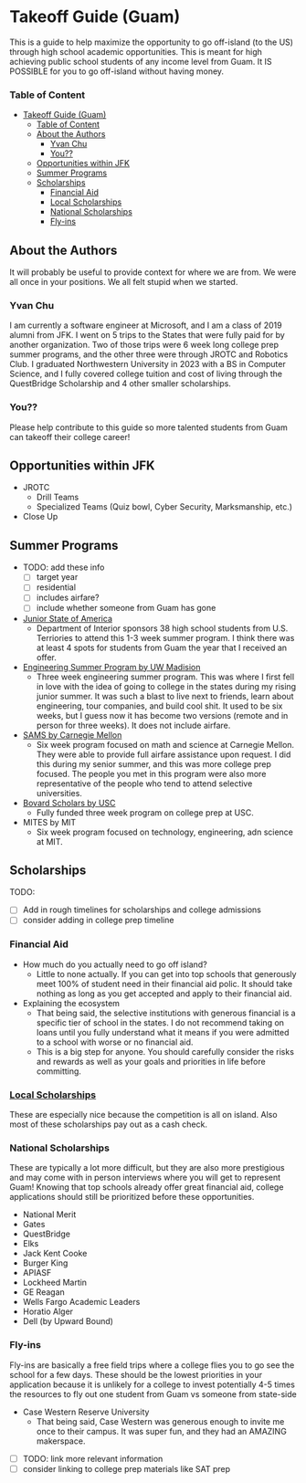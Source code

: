 # Takeoff Guide (Guam)

This is a guide to help maximize the opportunity to go off-island (to the US) through high school academic opportunities. This is meant for high achieving public school students of any income level from Guam. It IS POSSIBLE for you to go off-island without having money.

### Table of Content
- [Takeoff Guide (Guam)](#takeoff-guide-guam)
    - [Table of Content](#table-of-content)
  - [About the Authors](#about-the-authors)
    - [Yvan Chu](#yvan-chu)
    - [You??](#you)
  - [Opportunities within JFK](#opportunities-within-jfk)
  - [Summer Programs](#summer-programs)
  - [Scholarships](#scholarships)
    - [Financial Aid](#financial-aid)
    - [Local Scholarships](#local-scholarships)
    - [National Scholarships](#national-scholarships)
    - [Fly-ins](#fly-ins)


## About the Authors

It will probably be useful to provide context for where we are from. We were all once in your positions. We all felt stupid when we started. 

### Yvan Chu

I am currently a software engineer at Microsoft, and I am a class of 2019 alumni from JFK. I went on 5 trips to the States that were fully paid for by another organization. Two of those trips were 6 week long college prep summer programs, and the other three were through JROTC and Robotics Club. I graduated Northwestern University in 2023 with a BS in Computer Science, and I fully covered college tuition and cost of living through the QuestBridge Scholarship and 4 other smaller scholarships. 

### You??

Please help contribute to this guide so more talented students from Guam can takeoff their college career!

## Opportunities within JFK
- JROTC
  - Drill Teams
  - Specialized Teams (Quiz bowl, Cyber Security, Marksmanship, etc.)
- Close Up

## Summer Programs
- TODO: add these info
  - [ ] target year
  - [ ] residential
  - [ ] includes airfare?
  - [ ] include whether someone from Guam has gone

- [Junior State of America](https://jsa.org/programs/doi-scholarships)
  - Department of Interior sponsors 38 high school students from U.S. Terriories to attend this 1-3 week summer program. I think there was at least 4 spots for students from Guam the year that I received an offer. 
- [Engineering Summer Program by UW Madision](https://engineering.wisc.edu/about/inclusion-equity-and-diversity/engineering-summer-program/)
  - Three week engineering summer program. This was where I first fell in love with the idea of going to college in the states during my rising junior summer. It was such a blast to live next to friends, learn about engineering, tour companies, and build cool shit. It used to be six weeks, but I guess now it has become two versions (remote and in person for three weeks). It does not include airfare. 
- [SAMS by Carnegie Mellon](https://www.cmu.edu/pre-college/academic-programs/sams.html)
  - Six week program focused on math and science at Carnegie Mellon. They were able to provide full airfare assistance upon request. I did this during my senior summer, and this was more college prep focused. The people you met in this program were also more representative of the people who tend to attend selective universities.
- [Bovard Scholars by USC](https://bovardscholars.usc.edu)
  - Fully funded three week program on college prep at USC.
- MITES by MIT
  - Six week program focused on technology, engineering, adn science at MIT.

## Scholarships

TODO:
- [ ] Add in rough timelines for scholarships and college admissions
- [ ] consider adding in college prep timeline

### Financial Aid
- How much do you actually need to go off island?
  - Little to none actually. If you can get into top schools that generously meet 100% of student need in their financial aid polic. It should take nothing as long as you get accepted and apply to their financial aid. 
- Explaining the ecosystem
  - That being said, the selective institutions with generous financial is a specific tier of school in the states. I do not recommend taking on loans until you fully understand what it means if you were admitted to a school with worse or no financial aid. 
  - This is a big step for anyone. You should carefully consider the risks and rewards as well as your goals and priorities in life before committing. 

### [Local Scholarships](https://www.gdoe.net/District/Department/24-Scholarships/1645-Local-Scholarships.html)

These are especially nice because the competition is all on island. Also most of these scholarships pay out as a cash check. 

### National Scholarships

These are typically a lot more difficult, but they are also more prestigious and may come with in person interviews where you will get to represent Guam! Knowing that top schools already offer great financial aid, college applications should still be prioritized before these opportunities. 

- National Merit
- Gates
- QuestBridge
- Elks
- Jack Kent Cooke
- Burger King
- APIASF
- Lockheed Martin
- GE Reagan
- Wells Fargo Academic Leaders
- Horatio Alger
- Dell (by Upward Bound)

### Fly-ins

Fly-ins are basically a free field trips where a college flies you to go see the school for a few days. These should be the lowest priorities in your application because it is unlikely for a college to invest potentially 4-5 times the resources to fly out one student from Guam vs someone from state-side
- Case Western Reserve University
  - That being said, Case Western was generous enough to invite me once to their campus. It was super fun, and they had an AMAZING makerspace. 


- [ ] TODO: link more relevant information
- [ ] consider linking to college prep materials like SAT prep